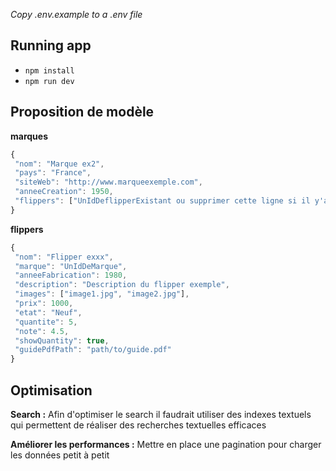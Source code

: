 _Copy .env.example to a .env file_
  
## Running app

-  `npm install`
-  `npm run dev`

## Proposition de modèle
**marques**
 ```js  
{
  "nom": "Marque ex2",
  "pays": "France",
  "siteWeb": "http://www.marqueexemple.com",
  "anneeCreation": 1950,
  "flippers": ["UnIdDeflipperExistant ou supprimer cette ligne si il y'a pas de flipper"]
}
```
**flippers**
 ```js   
{
  "nom": "Flipper exxx",
  "marque": "UnIdDeMarque",
  "anneeFabrication": 1980,
  "description": "Description du flipper exemple",
  "images": ["image1.jpg", "image2.jpg"],
  "prix": 1000,
  "etat": "Neuf",
  "quantite": 5,
  "note": 4.5,
  "showQuantity": true,
  "guidePdfPath": "path/to/guide.pdf"
}
```

## Optimisation
**Search :**
Afin d'optimiser le search il faudrait utiliser des indexes textuels qui permettent de réaliser des recherches textuelles efficaces

**Améliorer les performances :**
Mettre en place une pagination pour charger les données petit à petit